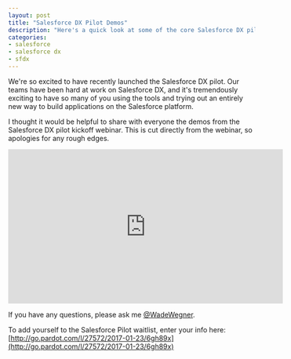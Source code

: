 ```yaml
---
layout: post
title: "Salesforce DX Pilot Demos"
description: "Here's a quick look at some of the core Salesforce DX pilot demos."
categories: 
- salesforce
- salesforce dx
- sfdx
---
```


We're so excited to have recently launched the Salesforce DX pilot. Our teams have been hard at work on Salesforce DX, and it's tremendously exciting to have so many of you using the tools and trying out an entirely new way to build applications on the Salesforce platform.

I thought it would be helpful to share with everyone the demos from the Salesforce DX pilot kickoff webinar. This is cut directly from the webinar, so apologies for any rough edges.

<iframe width="560" height="315" src="https://www.youtube.com/embed/TFe0bthtYP4?ecver=1" frameborder="0" allowfullscreen></iframe>

If you have any questions, please ask me [@WadeWegner](https://twitter.com/wadewegner).

To add yourself to the Salesforce Pilot waitlist, enter your info here: [http://go.pardot.com/l/27572/2017-01-23/6gh89x](http://go.pardot.com/l/27572/2017-01-23/6gh89x)